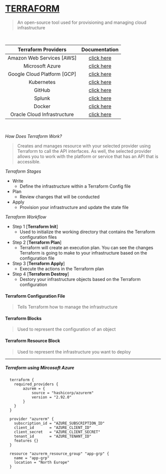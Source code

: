 # [TERRAFORM](https://www.terraform.io/)
> An open-source tool used for provisioning and managing cloud infrastructure

<br/>

| Terraform Providers           | Documentation                                                                           |
| :---------------------------: | :-----------:                                                                           |
| Amazon Web Services [AWS]     | [click here](https://registry.terraform.io/providers/hashicorp/aws/latest/docs)         |
| Microsoft Azure               | [click here](https://registry.terraform.io/providers/hashicorp/azurerm/latest/docs)     |
| Google Cloud Platform [GCP]   | [click here](https://registry.terraform.io/providers/hashicorp/google/latest/docs)      |
| Kubernetes                    | [click here](https://registry.terraform.io/providers/hashicorp/kubernetes/latest/docs)  |
| GitHub                        | [click here](https://registry.terraform.io/providers/integrations/github/4.2.0/docs)    |
| Splunk                        | [click here](https://registry.terraform.io/providers/splunk/splunk/1.0.0/docs)          |
| Docker                        | [click here](https://registry.terraform.io/providers/kreuzwerker/docker/2.8.0/docs)     |
| Oracle Cloud Infrastructure   | [click here](https://registry.terraform.io/providers/oracle/oci/latest/docs)            |

<br/>

*How Does Terraform Work?* 
> Creates and manages resource with your selected provider using Terraform to call the API interfaces. As well, the selected provider allows you to work with the platform or service that has an API that is accessible.

*Terraform Stages*
- Write
  - Define the infrastructure within a Terraform Config file
- Plan
  - Review changes that will be conducted
- Apply
  - Provision your infrastructure and update the state file

*Terraform Workflow* 
- Step 1 [**Terraform Init**]
    - Used to initialize the working directory that contains the Terraform configuration files
- Step 2 [**Terraform Plan**]
  - Terraform will create an execution plan. You can see the changes Terraform is going to make to your infrastructure based on the configuration file
- Step 3 [**Terraform Apply**]
  - Execute the actions in the Terraform plan
- Step 4 [**Terraform Destroy**]
  - Destory your infrastructure objects based on the Terraform configuration 

#### Terraform Configuration File
> Tells Terraform how to manage the infrastructure

#### Terraform Blocks
> Used to represent the configuration of an object

#### Terraform Resource Block
> Used to represent the infrastructure you want to deploy

---

##### Terraform using Mircosoft Azure
```
  terraform {
    required_providers {
        azurem = {
            source = "hashicorp/azurerm"
            version = "2.92.0"
        }
    }
  }  

  provider "azurerm" {
    subscription_id = "AZURE_SUBSCRIPTION_ID"
    client_id       = "AZURE_CLIENT_ID"
    client_secret   = "AZURE_CLIENT_SECRET"
    tenant_id       = "AZURE_TENANT_ID"
    features {}
  }

  resource "azurerm_resource_group" "app-grp" {
    name = "app-grp"
    location = "North Europe"
  }
```
